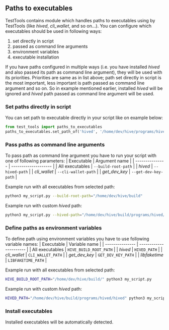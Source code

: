 ## Paths to executables

TestTools contains module which handles paths to executables using by TestTools (like _hived_, _cli_wallet_, and so on...). You can configure which executables should be used in following ways:
1. set directly in script
2. passed as command line arguments
3. environment variables
4. executable installation

If you have paths configured in multiple ways (i.e. you have installed _hived_ and also passed its path as command line argument), they will be used with its priorities. Priorities are same as in list above; path set directly in script is the most important, less important is path passed as command line argument and so on. So in example mentioned earlier, installed _hived_ will be ignored and _hived_ path passed as command line argument will be used.

### Set paths directly in script

You can set path to executable directly in your script like on example below:
```python
from test_tools import paths_to_executables
paths_to_executables.set_path_of('hived', '/home/dev/hive/programs/hived/hived')
```

### Pass paths as command line arguments

To pass path as command line argument you have to run your script with one of following parameters:
| Executable      | Argument name        |
| --------------- | -------------------- |
| All executables | `--build-root-path`  |
| _hived_         | `--hived-path`       |
| _cli_wallet_    | `--cli-wallet-path`  |
| _get_dev_key_   | `--get-dev-key-path` |

Example run with all executables from selected path:
```bash
python3 my_script.py --build-root-path="/home/dev/hive/build"
```

Example run with custom _hived_ path:
```bash
python3 my_script.py --hived-path="/home/dev/hive/build/programs/hived/hived"
```

### Define paths as environment variables

To define path using environment variables you have to use following variable names:
| Executable      | Variable name          |
| --------------- | ---------------------- |
| All executables | `HIVE_BUILD_ROOT_PATH` |
| _hived_         | `HIVED_PATH`           |
| _cli_wallet_    | `CLI_WALLET_PATH`      |
| _get_dev_key_   | `GET_DEV_KEY_PATH`     |
| _libfaketime_   | `LIBFAKETIME_PATH`     |

Example run with all executables from selected path:
```bash
HIVE_BUILD_ROOT_PATH="/home/dev/hive/build/" python3 my_script.py
```

Example run with custom _hived_ path:
```bash
HIVED_PATH="/home/dev/hive/build/programs/hived/hived" python3 my_script.py
```

### Install executables

Installed executables will be automatically detected.
